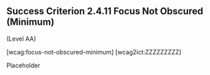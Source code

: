 ## Success Criterion 2.4.11 Focus Not Obscured (Minimum)

(Level AA)

[wcag:focus-not-obscured-minimum]
[wcag2ict:ZZZZZZZZZ]

Placeholder
